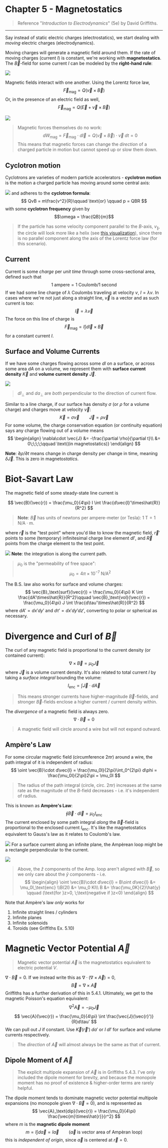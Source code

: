 # Chapter 5 - Magnetostatics

> Reference "*Introduction to Electrodynamics*" (5e) by David Griffiths.

---

Say instead of static electric charges (electrostatics), we start dealing with *moving* electric charges (electrodynamics). 

Moving charges will generate a magnetic field around them. If the rate of moving charges (current $I$) is constant, we're working with **magnetostatics**. The $\vec{B}$-field for some current $I$ can be modeled by the **right-hand rule**:

![](images/chapter5/rhr.svg)

Magnetic fields interact with one another. Using the Lorentz force law,
$$
\vec{F}_\text{mag} = Q(\vec{v}\times\vec{B})
$$
Or, in the presence of an electric field as well,
$$
\vec{F}_\text{mag} = Q(\vec{E} + \vec{v}\times\vec{B})
$$

![](images/chapter5/current-dir.svg)

> Magnetic forces themselves do no work:
> $$
 dW_\text{mag} = \vec{F}_\text{mag}\cdot d\vec{l} = Q(\vec{v}\times\vec{B})\cdot \vec{v}\;dt = 0
$$
> This means that magnetic forces can change the *direction* of a charged particle in motion but cannot speed up or slow them down.

## Cyclotron motion

Cyclotrons are varieties of modern particle accelerators - **cyclotron motion** is the motion a charged particle has moving around some central axis:

![](images/chapter5/cyclotron-motion.svg)
and adheres to the **cyclotron formula**:
$$
QvB = m\frac{v^2}{R}\qquad \text{or} \qquad p = QBR
$$
with some **cyclotron frequency** given by
$$\omega = \frac{QB}{m}$$
> If the particle has some velocity component parallel to the $B$-axis, $v_\parallel$, the circle will look more like a helix (see [this visualization](https://www.researchgate.net/figure/Cyclotron-motion-of-an-ion-along-a-uniform-and-steady-magnetic-field-line-Image-credit_fig1_261874512)), since there is no parallel component along the axis of the Lorentz force law (for this scenario). 

## Current

Current is some *charge* per *unit time* through some cross-sectional area, defined such that $$1\;\text{ampere} = 1\;\text{Coulomb}/1\;\text{second}$$
If we had some line charge of $\lambda$ Coulombs traveling at velocity $v$, $I=\lambda v$. In cases where we're not just along a straight line, $\vec{v}$ is a vector and as such current is too:
$$
\vec{I} = \lambda\vec{v}
$$
The force on this line of charge is
$$
\vec{F}_\text{mag} = I \int d\vec{l}\times\vec{B}
$$
for a constant current $I$. 

## Surface and Volume Currents

If we have some charges flowing across some $dl$ on a surface, or across some area $dA$ on a volume, we represent them with **surface current density** $\vec{K}$ and **volume current density** $\vec{J}$. 

![](images/chapter5/surf-vol-current.svg)
> $dl_\perp$ and $da_\perp$ are *both* perpendicular to the direction of current flow.

Similar to a line charge, if our surface has density $\sigma$ (or $\rho$ for a volume charge) and charges move at velocity $\vec{v}$:
$$
\vec{K} = \sigma\vec{v}\qquad \vec{J} = \rho\vec{v}
$$
For some volume, the charge conservation equation (or continuity equation) says any charge flowing out of a volume means
$$
\begin{align}
\nabla\cdot \vec{J} &= -\frac{\partial \rho}{\partial t}\\
&= 0\;\;\;\;\qquad \text{(in magnetostatics)}
\end{align}
$$

**Note**: $\partial\rho/\partial t$ means change in charge density per change in time, meaning $\delta \vec{J}$. This is zero in magneto*statics*. 
# Biot-Savart Law

The magnetic field of some steady-state line current is

$$
\vec{B}(\vec{r}) = \frac{\mu_0}{4\pi} I \int \frac{d\vec{l}'\times\hat{R}}{R^2}
$$
> **Note**: $\vec{B}$ has units of newtons per ampere-meter (or Tesla): $1\;\text{T} = 1\;\text{N/A}\cdot\text{m}$. 

where $\vec{r}$ is the "test point" where you'd like to know the magnetic field, $\vec{r}'$ points to some (temporary) infinitesimal charge line element $dl'$, and $\vec{R}$ points from the charge element to the test point.


![](images/chapter5/coordinates.svg)
**Note**: the integration is along the current path. 

>$\mu_0$ is the "permeability of free space":
$$
\mu_0 = 4\pi \times10^{-7}\;\text{N/A}^2
$$


The B.S. law also works for surface and volume charges:
$$
\vec{B}_\text{surf}(\vec{r}) = \frac{\mu_0}{4\pi} K \int \frac{dA'\times\hat{R}}{R^2}\qquad \vec{B}_\text{vol}(\vec{r}) = \frac{\mu_0}{4\pi} J \int \frac{d\tau'\times\hat{R}}{R^2}
$$
where $dA' = dx'dy'$ and $d\tau' = dx'dy'dz'$, converting to polar or spherical as necessary.

# Divergence and Curl of $\vec{B}$

The curl of any magnetic field is proportional to the current density (or contained current):
$$
\nabla \times \vec{B} = \mu_0\vec{J}
$$
where $\vec{J}$ is a volume current density. It's also related to total current $I$ by taking a *surface integral* bounding the volume:
$$
I_\text{enc} = \int \vec{J}\cdot d\vec{A}
$$
> This means stronger currents have higher-magnitude $\vec{B}$-fields, and stronger $\vec{B}$-fields enclose a higher current / current density within. 

The *divergence* of a magnetic field is always zero.
$$
\nabla \cdot \vec{B} = 0
$$
> A magnetic field will circle around a wire but will not expand outward.

## Ampère's Law

For some circular magnetic field (circumference $2\pi r$) around a wire, the path integral of it is independent of radius:
$$
\oint \vec{B}\cdot d\vec{l} = \frac{\mu_0I}{2\pi}\int_0^{2\pi} d\phi = \frac{\mu_0I}{2\pi}2\pi = \mu_0I
$$
> The radius of the path integral (circle, circ. $2\pi r$) increases at the same rate as the magnitude of the $B$-field decreases - i.e. it's independent of radius.

This is known as **Ampère's Law**:
$$
\oint \vec{B} \cdot d\vec{l} = \mu_0I_\text{enc}
$$
The current enclosed by some path integral *along* the $\vec{B}$-field is proportional to the enclosed current $I_\text{enc}$. It's like the magnetostatics equivalent to Gauss's law as it relates to Coulomb's law. 

![](images/chapter5/amp-loops.svg)
For a surface current along an infinite plane, the Ampèrean loop might be a rectangle perpendicular to the current. 

![](images/chapter5/rect-amp-loop.svg)
> Above, the $\hat{z}$ components of the Amp. loop aren't aligned with $\vec{B}$, so we only care about the $\hat{y}$ components - i.e. 
> $$
\begin{align}
\oint \vec{B}\cdot d\vec{l} = B\oint d\vec{l} &= \mu_0I_\text{enc}  \\B(2l) &= \mu_0 Kl\\
B &= \frac{\mu_0K}{2}\hat{y} \qquad (\text{for }z>0, \;\text{negative if }z<0)
\end{align}
$$

Note that Ampère's law *only* works for
1. Infinite straight lines / cylinders
2. Infinite planes
3. Infinite solenoids
4. Toroids (see Griffiths Ex. 5.10)

# Magnetic Vector Potential $\vec{A}$

> Magnetic vector potential $\vec{A}$ is the magnetostatics equivalent to electric potential $V$. 

$\nabla \cdot \vec{B} = 0$. If we instead write this as $\nabla \cdot (\nabla \times \vec{A}) = 0$, 
$$
\vec{B} = \nabla \times \vec{A}
$$
Griffiths has a further derivation of this in 5.4.1. Ultimately, we get to the magnetic Poisson's equation equivalent:
$$
\nabla^2\vec{A} = -\mu_0\vec{J}
$$
$$
\vec{A}(\vec{r}) = \frac{\mu_0}{4\pi} \int \frac{\vec{J}(\vec{r}')}{R}d\tau'
$$
We can pull out $J$ if constant. Use $\vec{K}(\vec{r}')\;da'$ or $I\;dl'$ for surface and volume currents respectively.

> The *direction* of $\vec{A}$ will almost always be the same as that of current. 

## Dipole Moment of $\vec{A}$

> The explicit multipole expansion of $\vec{A}$ is in Griffiths 5.4.3. I've only included the dipole moment for brevity, and because the monopole moment has no proof of existence & higher-order terms are rarely helpful.

The dipole moment tends to dominate magnetic vector potential multipole expansions (no monopole given $\nabla \cdot \vec{B}=0$), and is represented as
$$
\vec{A}_\text{dip}(\vec{r}) = \frac{\mu_0}{4\pi} \frac{\vec{m}\times\hat{r}}{r^2}
$$
where $m$ is the **magnetic dipole moment**
$$
m = I\int d\vec{a} = I\vec{a}\qquad (\vec{a}\text{ is vector area of Ampèran loop})
$$
this is *independent of origin*, since $\vec{a}$ is centered at $\vec{r}=0$. 
